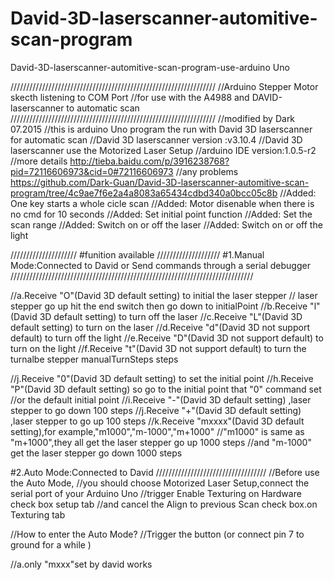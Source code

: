 # David-3D-laserscanner-automitive-scan-program
David-3D-laserscanner-automitive-scan-program-use-arduino Uno

/////////////////////////////////////////////////////////////////
//Arduino Stepper Motor skecth listening to COM Port
//for use with the A4988 and DAVID-laserscanner to automatic scan
/////////////////////////////////////////////////////////////////
//modified by Dark 07.2015
//this is arduino Uno program the run with David 3D laserscanner for automatic scan
//David 3D laserscanner version :v3.10.4
//David 3D laserscanner use the Motorized Laser Setup
//arduino IDE version:1.0.5-r2
//more details http://tieba.baidu.com/p/3916238768?pid=72116606973&cid=0#72116606973
//any problems https://github.com/Dark-Guan/David-3D-laserscanner-automitive-scan-program/tree/4c9ae7f6e2a4a8083a65434cdbd340a0bcc05c8b
//Added: One key starts a whole cicle scan
//Added: Motor disenable when there is no cmd for 10 seconds
//Added: Set initial point function
//Added: Set the scan range
//Added: Switch on or off the laser
//Added: Switch on or off the light

/////////////////////
#funition available 
////////////////////
#1.Manual Mode:Connected to David or Send commands through a serial debugger
/////////////////////////////////////////////////////////////////////////////

//a.Receive "O"(David 3D default setting) to initial the laser stepper
//  laser stepper go up hit the end switch then go down to initialPoint
//b.Receive "l"(David 3D default setting) to turn off the laser
//c.Receive "L"(David 3D default setting) to turn on the laser
//d.Receive "d"(David 3D not support default) to turn off the light
//e.Receive "D"(David 3D not support default) to turn on the light
//f.Receive "t"(David 3D not support default) to turn the turnalbe stepper manualTurnSteps steps

//j.Receive "0"(David 3D default setting) to set the initial point 
//h.Receive "P"(David 3D default setting) so go to the initial point that "0" command set 
    //or the default initial point
//i.Receive "-"(David 3D default setting) ,laser stepper to go down 100 steps 
//j.Receive "+"(David 3D default setting) ,laser stepper to go up 100 steps
//k.Receive "mxxxx"(David 3D default setting),for example,"m1000","m-1000","m+1000"
    //"m1000" is same as "m+1000",they all get the laser stepper go up 1000 steps
    //and "m-1000" get the laser stepper go down 1000 steps

#2.Auto Mode:Connected to David 
///////////////////////////////////
//Before use the Auto Mode,
//you should choose Motorized Laser Setup,connect the serial port of your Arduino Uno
//trigger Enable Texturing on Hardware check box setup tab
//and cancel the Align to previous Scan check box.on Texturing tab


//How to enter the Auto Mode?
//Trigger the button (or connect pin 7 to ground for a while )

//a.only "mxxx"set by david works

